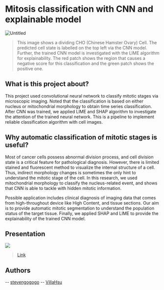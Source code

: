 # Mitosis classification with CNN and explainable model 

![Untitled](https://user-images.githubusercontent.com/29009898/138671190-4f1a751b-9a79-48c0-8e2f-e4a402c280b4.gif)
> This image shows a dividing CHO (Chinese Hamster Ovary) Cell. The predicted cell state is labelled on the top left via the CNN model. Further, the trained CNN model is investigated with the LIME algorithm for explainability. The red patch shows the region that causes a negative score for this classification and the green patch shows the positive one. 

## What is this project about?

This project used convolutional neural network to classify mitotic stages via microscopic imaging. Noted that the classification is based on either nucleus or mitochondrial morphology to obtain time series classification. After CNN was trained, we applied LIME and SHAP algorithm to investigate the attention of the trained neural network. This is a pipeline to implement reliable classification algorithm with cell images.

## Why automatic classification of mitotic stages is useful?

Most of cancer cells possess abnormal division process, and cell division state is a critical feature for pathological diagnosis. However, there is limited stained and fluorescent method to visualize the internal structure of a cell. Thus, indirect morphology changes is sometimes the only hint to understand the mitotic stage of the cell. In this research, we used mitochondrial morphology to classify the nucleus-related event, and shows that CNN is able to tackle with hidden mitotic information. 

Possible application includes clinical diagnosis of imaging data that comes from high-throughout device like High Content, and tissue sections. Our aim is to provide automatic mitotic segmentation to understand the population status of the target tissue.  Finally, we applied SHAP and LIME to provide the explainability of the trained CNN model.

## Presentation

[![](https://user-images.githubusercontent.com/29009898/138673697-f7ada74a-9c14-4799-be4f-1195bbdbdbfd.png)](https://docs.google.com/presentation/d/1UGEUE07AcNoIi5HpMKTkH0K3ejG0hLOw/edit?usp=sharing&ouid=109060256626268937912&rtpof=true&sd=true)
> [Link](https://docs.google.com/presentation/d/1UGEUE07AcNoIi5HpMKTkH0K3ejG0hLOw/edit?usp=sharing&ouid=109060256626268937912&rtpof=true&sd=true)

## Authors

-- [stevengogogo](https://github.com/stevengogogo)
-- [VillaHsu](https://github.com/VillaHsu)
